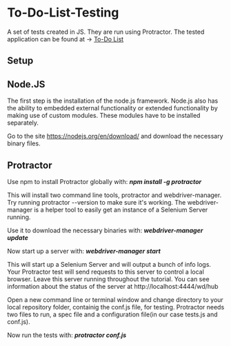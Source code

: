 # To-Do-List-Testing
A set of tests created in JS. They are run using Protractor. The tested application can be found at -> [To-Do List]( http://todomvc.com/examples/angularjs/#/)


## Setup
## Node.JS
The first step is the installation of the node.js framework. Node.js also has the ability to embedded external functionality or extended functionality by making use of custom modules. These modules have to be installed separately.

Go to the site https://nodejs.org/en/download/ and download the necessary binary files.

## Protractor
Use npm to install Protractor globally with:
***npm install -g protractor***

This will install two command line tools, protractor and webdriver-manager. Try running protractor --version to make sure it's working.
The webdriver-manager is a helper tool to easily get an instance of a Selenium Server running. 

Use it to download the necessary binaries with:
***webdriver-manager update***

Now start up a server with:
***webdriver-manager start***

This will start up a Selenium Server and will output a bunch of info logs. Your Protractor test will send requests to this server to control a local browser. Leave this server running throughout the tutorial. You can see information about the status of the server at http://localhost:4444/wd/hub

Open a new command line or terminal window and change directory to your local repository folder, containig the conf.js file, for testing.
Protractor needs two files to run, a spec file and a configuration file(in our case tests.js and conf.js).

Now run the tests with:
***protractor conf.js***
